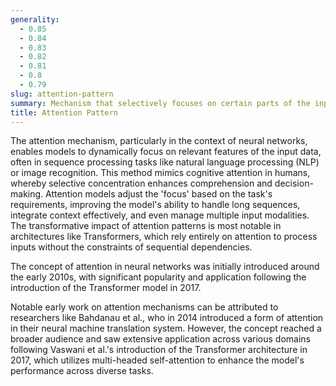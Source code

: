 ```yaml
---
generality:
  - 0.85
  - 0.84
  - 0.83
  - 0.82
  - 0.81
  - 0.8
  - 0.79
slug: attention-pattern
summary: Mechanism that selectively focuses on certain parts of the input data to improve processing efficiency and performance outcomes.
title: Attention Pattern
---
```


The attention mechanism, particularly in the context of neural networks, enables models to dynamically focus on relevant features of the input data, often in sequence processing tasks like natural language processing (NLP) or image recognition. This method mimics cognitive attention in humans, whereby selective concentration enhances comprehension and decision-making. Attention models adjust the 'focus' based on the task's requirements, improving the model's ability to handle long sequences, integrate context effectively, and even manage multiple input modalities. The transformative impact of attention patterns is most notable in architectures like Transformers, which rely entirely on attention to process inputs without the constraints of sequential dependencies.

The concept of attention in neural networks was initially introduced around the early 2010s, with significant popularity and application following the introduction of the Transformer model in 2017.

Notable early work on attention mechanisms can be attributed to researchers like Bahdanau et al., who in 2014 introduced a form of attention in their neural machine translation system. However, the concept reached a broader audience and saw extensive application across various domains following Vaswani et al.'s introduction of the Transformer architecture in 2017, which utilizes multi-headed self-attention to enhance the model's performance across diverse tasks.

